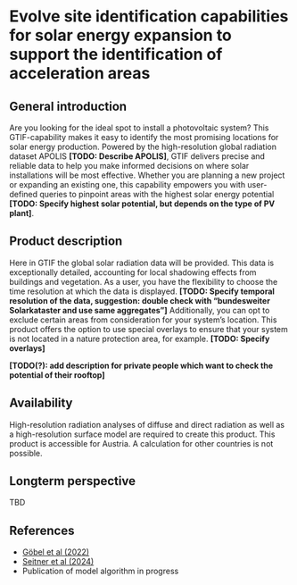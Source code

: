 # Evolve site identification capabilities for solar energy expansion to support the identification of acceleration areas

## General introduction
Are you looking for the ideal spot to install a photovoltaic system? This GTIF-capability makes it easy to identify the most promising locations for solar energy production. 
Powered by the high-resolution global radiation dataset APOLIS **[TODO: Describe APOLIS]**, GTIF delivers precise and reliable data to help you make informed decisions on where solar installations 
will be most effective. Whether you are planning a new project or expanding an existing one, this capability empowers you with user-defined queries to pinpoint areas with the highest solar 
energy potential **[TODO: Specify highest solar potential, but depends on the type of PV plant]**.

## Product description
Here in GTIF the global solar radiation data will be provided. This data is exceptionally detailed, accounting for local shadowing effects from buildings and vegetation. 
As a user, you have the flexibility to choose the time resolution at which the data is displayed. **[TODO: Specify temporal resolution of the data, suggestion: double check with “bundesweiter Solarkataster and use same aggregates”]** 
Additionally, you can opt to exclude  certain areas from consideration for your system’s location. This product offers the option to use special overlays to ensure that your system is not located in a nature protection area, 
for example. **[TODO: Specify overlays]** 

**[TODO(?): add description for private people which want to check the potential of their rooftop]**

## Availability
High-resolution radiation analyses of diffuse and direct radiation as well as a high-resolution surface model are required to create this product. 
This product is accessible for Austria. A calculation for other countries is not possible. 

## Longterm perspective
TBD

## References
* [Göbel et al (2022)](https://doi.org/10.5194/ems2022-396)
* [Seitner et al (2024)](https://doi.org/10.5194/ems2024-366)
* Publication of model algorithm in progress 
